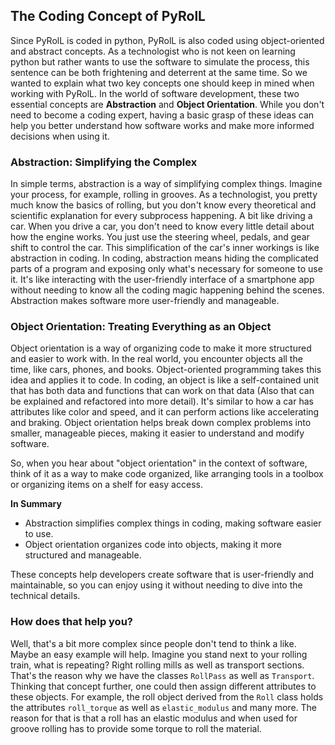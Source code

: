 ## The Coding Concept of PyRolL

Since PyRolL is coded in python, PyRolL is also coded using object-oriented and abstract concepts.
As a technologist who is not keen on learning python but rather wants to use the software to simulate the process, this sentence can be both frightening and deterrent at the same time.
So we wanted to explain what two key concepts one should keep in mined when working with PyRolL.
In the world of software development, these two essential concepts are **Abstraction** and **Object Orientation**. 
While you don't need to become a coding expert, having a basic grasp of these ideas can help you better understand how software works and make more informed decisions when using it.

### Abstraction: Simplifying the Complex

In simple terms, abstraction is a way of simplifying complex things. 
Imagine your process, for example, rolling in grooves. 
As a technologist, you pretty much know the basics of rolling, but you don't know every theoretical and scientific explanation for every subprocess happening.
A bit like driving a car.
When you drive a car, you don't need to know every little detail about how the engine works. 
You just use the steering wheel, pedals, and gear shift to control the car. 
This simplification of the car's inner workings is like abstraction in coding.
In coding, abstraction means hiding the complicated parts of a program and exposing only what's necessary for someone to use it. 
It's like interacting with the user-friendly interface of a smartphone app without needing to know all the coding magic happening behind the scenes.
Abstraction makes software more user-friendly and manageable.

### Object Orientation: Treating Everything as an Object

Object orientation is a way of organizing code to make it more structured and easier to work with. 
In the real world, you encounter objects all the time, like cars, phones, and books. 
Object-oriented programming takes this idea and applies it to code.
In coding, an object is like a self-contained unit that has both data and functions that can work on that data (Also that can be explained and refactored into more detail). 
It's similar to how a car has attributes like color and speed, and it can perform actions like accelerating and braking. 
Object orientation helps break down complex problems into smaller, manageable pieces, making it easier to understand and modify software.

So, when you hear about "object orientation" in the context of software, think of it as a way to make code organized, like arranging tools in a toolbox or organizing items on a shelf for easy access.

**In Summary**

- Abstraction simplifies complex things in coding, making software easier to use.
- Object orientation organizes code into objects, making it more structured and manageable.

These concepts help developers create software that is user-friendly and maintainable, so you can enjoy using it without needing to dive into the technical details.

### How does that help you?

Well, that's a bit more complex since people don't tend to think a like. 
Maybe an easy example will help.
Imagine you stand next to your rolling train, what is repeating?
Right rolling mills as well as transport sections. 
That's the reason why we have the classes `RollPass` as well as `Transport`.
Thinking that concept further, one could then assign different attributes to these objects.
For example, the roll object derived from the `Roll` class holds the attributes `roll_torque` as well as `elastic_modulus` and many more. 
The reason for that is that a roll has an elastic modulus and when used for groove rolling has to provide some torque to roll the material. 